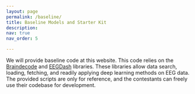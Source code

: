 ```yaml
---
layout: page
permalink: /baseline/
title: Baseline Models and Starter Kit
description:  
nav: true
nav_order: 5

---
```



We will provide baseline code at this website. This code relies on the [Braindecode](https://braindecode.org) and [EEGDash](https://eegdash.org) libraries. These libraries allow data search, loading, fetching, and readily applying deep learning methods on EEG data. The provided scripts are only for reference, and the contestants can freely use their codebase for development.

